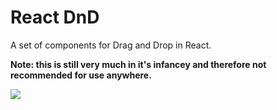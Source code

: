 # React DnD

A set of components for Drag and Drop in React.

**Note: this is still very much in it's infancey and therefore not recommended for use anywhere.**

<img src="http://kevinkroon.nl/images/react_drag_drop.gif" />

